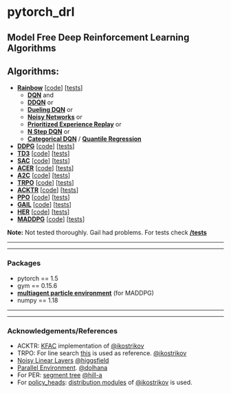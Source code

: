 
# pytorch_drl
## Model Free Deep Reinforcement Learning Algorithms

## Algorithms:
- [**Rainbow**](https://arxiv.org/abs/1710.02298) [[code](https://github.com/selim-karaduman/pytorch_drl/blob/master/pytorch_drl/algs/rainbow.py)] [[tests](https://github.com/selim-karaduman/pytorch_drl/blob/master/tests/rainbow_test.ipynb)]
    - [**DQN**](https://www.cs.toronto.edu/~vmnih/docs/dqn.pdf) and
    - [**DDQN**](https://arxiv.org/abs/1509.06461) or
    - [**Dueling DQN**](https://arxiv.org/abs/1511.06581) or
    - [**Noisy Networks**](https://arxiv.org/abs/1706.10295) or
    - [**Prioritized Experience Replay**](https://arxiv.org/abs/1511.05952) or
    - [**N Step DQN**](https://arxiv.org/abs/1602.01783) or
    - [**Categorical DQN**](https://arxiv.org/abs/1707.06887) / [**Quantile Regression**](https://arxiv.org/abs/1710.10044)
- [**DDPG**](https://arxiv.org/abs/1509.02971) [[code](https://github.com/selim-karaduman/pytorch_drl/blob/master/pytorch_drl/algs/ddpg.py)] [[tests](https://github.com/selim-karaduman/pytorch_drl/blob/master/tests/ddpg_test.ipynb)]
- [**TD3**](https://arxiv.org/abs/1802.09477) [[code](https://github.com/selim-karaduman/pytorch_drl/blob/master/pytorch_drl/algs/td3.py)] [[tests](https://github.com/selim-karaduman/pytorch_drl/blob/master/tests/td3_test.ipynb)]
- [**SAC**](https://arxiv.org/abs/1801.01290) [[code](https://github.com/selim-karaduman/pytorch_drl/blob/master/pytorch_drl/algs/sac.py)] [[tests](https://github.com/selim-karaduman/pytorch_drl/blob/master/tests/sac_test.ipynb)]
- [**ACER**](https://arxiv.org/abs/1611.01224) [[code](https://github.com/selim-karaduman/pytorch_drl/blob/master/pytorch_drl/algs/acer.py)] [[tests](https://github.com/selim-karaduman/pytorch_drl/blob/master/tests/acer_test.ipynb)]
- [**A2C**](https://arxiv.org/abs/1602.01783) [[code](https://github.com/selim-karaduman/pytorch_drl/blob/master/pytorch_drl/algs/a2c.py)] [[tests](https://github.com/selim-karaduman/pytorch_drl/blob/master/tests/a2c_test.ipynb)]
- [**TRPO**](https://arxiv.org/abs/1502.05477) [[code](https://github.com/selim-karaduman/pytorch_drl/blob/master/pytorch_drl/algs/trpo.py)] [[tests](https://github.com/selim-karaduman/pytorch_drl/blob/master/tests/trpo_test.ipynb)]
- [**ACKTR**](https://arxiv.org/abs/1708.05144) [[code](https://github.com/selim-karaduman/pytorch_drl/blob/master/pytorch_drl/algs/acktr.py)] [[tests](https://github.com/selim-karaduman/pytorch_drl/blob/master/tests/acktr_test.ipynb)]
- [**PPO**](https://arxiv.org/abs/1707.06347) [[code](https://github.com/selim-karaduman/pytorch_drl/blob/master/pytorch_drl/algs/ppo.py)] [[tests](https://github.com/selim-karaduman/pytorch_drl/blob/master/tests/ppo_test.ipynb)]
- [**GAIL**](https://arxiv.org/abs/1606.03476) [[code](https://github.com/selim-karaduman/pytorch_drl/blob/master/pytorch_drl/algs/gail.py)] [[tests](https://github.com/selim-karaduman/pytorch_drl/blob/master/tests/gail_test.ipynb)]
- [**HER**](https://arxiv.org/abs/1707.01495) [[code](https://github.com/selim-karaduman/pytorch_drl/blob/master/pytorch_drl/algs/her.py)] [[tests](https://github.com/selim-karaduman/pytorch_drl/blob/master/tests/her_test.ipynb)]
- [**MADDPG**](https://arxiv.org/abs/1706.02275) [[code](https://github.com/selim-karaduman/pytorch_drl/blob/master/pytorch_drl/algs/maddpg.py)] [[tests](https://github.com/selim-karaduman/pytorch_drl/blob/master/tests/maddpg_test.ipynb)]

**Note:** Not tested thoroughly. Gail had problems. For tests check [**/tests**](https://github.com/selim-karaduman/pytorch_drl/tree/master/tests)

---
***

### Packages
- pytorch == 1.5
- gym ==  0.15.6
- [**multiagent particle environment**](https://github.com/openai/multiagent-particle-envs) (for MADDPG)
- numpy == 1.18

---
***

### Acknowledgements/References
- ACKTR: [KFAC](https://github.com/ikostrikov/pytorch-a2c-ppo-acktr-gail/blob/master/a2c_ppo_acktr/algo/kfac.py) implementation of [@ikostrikov](https://github.com/ikostrikov)
- TRPO: For line search [this](https://github.com/ikostrikov/pytorch-trpo) is used as reference. [@ikostrikov](https://github.com/ikostrikov)
- [Noisy Linear Layers](https://github.com/higgsfield/RL-Adventure) [@higgsfield](https://github.com/higgsfield)
- [Parallel Environment](https://github.com/dolhana/udacity-deep-reinforcement-learning/blob/master/pong/parallelEnv.py). [@dolhana](https://github.com/dolhana)
- For PER: [segment tree](https://github.com/hill-a/stable-baselines/blob/master/stable_baselines/common/segment_tree.py) [@hill-a](https://github.com/hill-a)
- For [policy_heads](https://github.com/selim-karaduman/pytorch_drl/blob/master/pytorch_drl/models/policy_head.py): [distribution modules](https://github.com/ikostrikov/pytorch-a2c-ppo-acktr-gail/blob/master/a2c_ppo_acktr/distributions.py) of [@ikostrikov](https://github.com/ikostrikov) is used.

